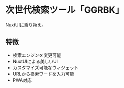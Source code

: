 # 次世代検索ツール「GGRBK」
NuxtUIに乗り換え。

## 特徴
- 検索エンジンを変更可能
- NuxtUIによる美しいUI
- カスタマイズ可能なウィジェット
- URLから検索ワードを入力可能
- PWA対応
